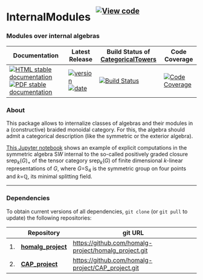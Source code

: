 <!-- BEGIN HEADER -->
# InternalModules&ensp;<sup><sup>[![View code][code-img]][code-url]</sup></sup>

### Modules over internal algebras

| Documentation | Latest Release | Build Status of [CategoricalTowers](/../../) | Code Coverage |
| ------------- | -------------- | ------------ | ------------- |
| [![HTML stable documentation][html-img]][html-url] [![PDF stable documentation][pdf-img]][pdf-url] | [![version][version-img]][version-url] [![date][date-img]][date-url] | [![Build Status][tests-img]][tests-url] | [![Code Coverage][codecov-img]][codecov-url] |

<!-- END HEADER -->

### About

This package allows to internalize classes of algebras and their modules in a (constructive) braided monoidal category. For this, the algebra should admit a categorical description (like the symmetric or the exterior algebra).

[This Jupyter notebook](https://nbviewer.jupyter.org/github/homalg-project/InternalModules/blob/master/examples/julia/notebooks/SymmetricAlgebraInternalToS4rep.ipynb) shows an example of explicit computations in the symmetric algebra S*W* internal to the so-called positively graded closure srep<sub>*k*</sub>(*G*)<sub>+</sub> of the tensor category srep<sub>*k*</sub>(*G*) of finite dimensional *k*-linear representations of *G*, where *G*=S<sub>4</sub> is the symmetric group on four points and *k*=ℚ, its minimal splitting field.

<!-- BEGIN FOOTER -->
---

### Dependencies

To obtain current versions of all dependencies, `git clone` (or `git pull` to update) the following repositories:

|    | Repository | git URL |
|--- | ---------- | ------- |
| 1. | [**homalg_project**](https://github.com/homalg-project/homalg_project#readme) | https://github.com/homalg-project/homalg_project.git |
| 2. | [**CAP_project**](https://github.com/homalg-project/CAP_project#readme) | https://github.com/homalg-project/CAP_project.git |

[html-img]: https://img.shields.io/badge/🔗%20HTML-stable-blue.svg
[html-url]: https://homalg-project.github.io/CategoricalTowers/InternalModules/doc/chap0_mj.html

[pdf-img]: https://img.shields.io/badge/🔗%20PDF-stable-blue.svg
[pdf-url]: https://homalg-project.github.io/CategoricalTowers/InternalModules/download_pdf.html

[version-img]: https://img.shields.io/endpoint?url=https://homalg-project.github.io/CategoricalTowers/InternalModules/badge_version.json&label=🔗%20version&color=yellow
[version-url]: https://homalg-project.github.io/CategoricalTowers/InternalModules/view_release.html

[date-img]: https://img.shields.io/endpoint?url=https://homalg-project.github.io/CategoricalTowers/InternalModules/badge_date.json&label=🔗%20released%20on&color=yellow
[date-url]: https://homalg-project.github.io/CategoricalTowers/InternalModules/view_release.html

[tests-img]: https://github.com/homalg-project/CategoricalTowers/actions/workflows/Tests.yml/badge.svg?branch=master
[tests-url]: https://github.com/homalg-project/CategoricalTowers/actions/workflows/Tests.yml?query=branch%3Amaster

[codecov-img]: https://codecov.io/gh/homalg-project/CategoricalTowers/branch/master/graph/badge.svg?flag=InternalModules
[codecov-url]: https://codecov.io/gh/homalg-project/CategoricalTowers/tree/master/InternalModules

[code-img]: https://img.shields.io/badge/-View%20code-blue?logo=github
[code-url]: https://github.com/homalg-project/CategoricalTowers/tree/master/InternalModules#top
<!-- END FOOTER -->
